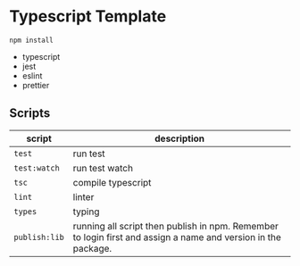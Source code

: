 Typescript Template
=========

```
npm install
```

* typescript
* jest
* eslint
* prettier


## Scripts

| script |  description  |
|--------|---------------|
| `test`   | run test |
| `test:watch`   | run test watch |
| `tsc`   | compile typescript |
| `lint`  | linter |
| `types`  | typing |
| `publish:lib`  | running all script then publish in npm. Remember to login first and assign a name and version in the package.|
